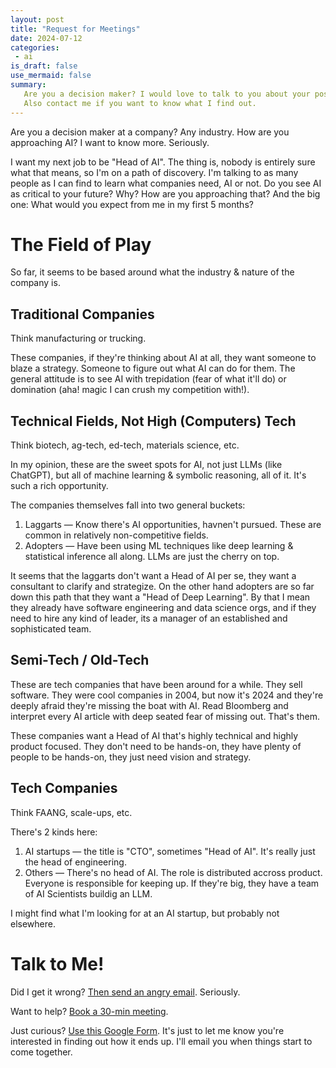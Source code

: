 ```yaml
---
layout: post
title: "Request for Meetings"
date: 2024-07-12
categories:
 - ai
is_draft: false
use_mermaid: false
summary: 
   Are you a decision maker? I would love to talk to you about your posture in regards to AI.
   Also contact me if you want to know what I find out.
---
```


Are you a decision maker at a company? Any industry. How are you approaching AI? I want to know more. Seriously.

I want my next job to be "Head of AI". The thing is, nobody is entirely sure what that means, so I'm on a path of
discovery. I'm talking to as many people as I can find to learn what companies need, AI or not. Do you see AI as
critical to your future? Why? How are you approaching that? And the big one: What would you expect from me in my first 5 months?

# The Field of Play
So far, it seems to be based around what the industry & nature of the company is.

## Traditional Companies
Think manufacturing or trucking.

These companies, if they're thinking about AI at all, they want someone to blaze a strategy. Someone to figure
out what AI can do for them. The general attitude is to see AI with trepidation (fear of what it'll do) or domination
(aha! magic I can crush my competition with!).


## Technical Fields, Not High (Computers) Tech
Think biotech, ag-tech, ed-tech, materials science, etc.

In my opinion, these are the sweet spots for AI, not just LLMs (like ChatGPT), but all of machine learning & symbolic
reasoning, all of it. It's such a rich opportunity.

The companies themselves fall into two general buckets:

1. Laggarts — Know there's AI opportunities, havnen't pursued. These are common in relatively non-competitive fields.
2. Adopters — Have been using ML techniques like deep learning & statistical inference all along. LLMs are just the cherry on top.

It seems that the laggarts don't want a Head of AI per se, they want a consultant to clarify and strategize. On the other 
hand adopters are so far down this path that they want a "Head of Deep Learning". By that I mean they already have 
software engineering and data science orgs, and if they need to hire any kind of leader, its a manager of an established
and sophisticated team.


## Semi-Tech / Old-Tech
These are tech companies that have been around for a while. They sell software. They were cool companies in 2004, but now
it's 2024 and they're deeply afraid they're missing the boat with AI. Read Bloomberg and interpret every AI article with
deep seated fear of missing out. That's them.

These companies want a Head of AI that's highly technical and highly product focused. They don't need to be hands-on,
they have plenty of people to be hands-on, they just need vision and strategy.


## Tech Companies
Think FAANG, scale-ups, etc.

There's 2 kinds here:

1. AI startups — the title is "CTO", sometimes "Head of AI". It's really just the head of engineering.
2. Others — There's no head of AI. The role is distributed accross product. Everyone is responsible for keeping
      up. If they're big, they have a team of AI Scientists buildig an LLM.

I might find what I'm looking for at an AI startup, but probably not elsewhere.


# Talk to Me!

Did I get it wrong? [Then send an angry email](/contact). Seriously.

Want to help? [Book a 30-min meeting](https://calendly.com/timothy-kellogg/30min).

Just curious? [Use this Google Form](https://docs.google.com/forms/d/e/1FAIpQLSf0Upl3cLPa0ECfv6983uj-Kh83qO2ll6ePpilxc7eBWQ6bdQ/viewform?usp=sf_link). 
It's just to let me know you're interested in finding out how it ends up. I'll email you when things start to come together.
